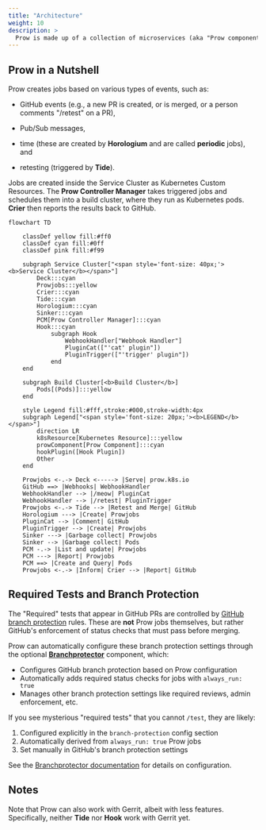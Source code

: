 ```yaml
---
title: "Architecture"
weight: 10
description: >
  Prow is made up of a collection of microservices (aka "Prow components") that work together in a **service cluster**, leveraging one or more **build clusters** to schedule Prow Jobs (or just "jobs").
---
```


## Prow in a Nutshell

Prow creates jobs based on various types of events, such as:

- GitHub events (e.g., a new PR is created, or is merged, or a person comments
"/retest" on a PR),

- Pub/Sub messages,

- time (these are created by **Horologium** and are called **periodic** jobs),
and

- retesting (triggered by **Tide**).

Jobs are created inside the Service Cluster as Kubernetes Custom Resources.  The
**Prow Controller Manager** takes triggered jobs and schedules them into a build
cluster, where they run as Kubernetes pods. **Crier** then reports the results
back to GitHub.

```mermaid
flowchart TD

    classDef yellow fill:#ff0
    classDef cyan fill:#0ff
    classDef pink fill:#f99

    subgraph Service Cluster["<span style='font-size: 40px;'><b>Service Cluster</b></span>"]
        Deck:::cyan
        Prowjobs:::yellow
        Crier:::cyan
        Tide:::cyan
        Horologium:::cyan
        Sinker:::cyan
        PCM[Prow Controller Manager]:::cyan
        Hook:::cyan
            subgraph Hook
                WebhookHandler["Webhook Handler"]
                PluginCat(["'cat' plugin"])
                PluginTrigger(["'trigger' plugin"])
            end
    end

    subgraph Build Cluster[<b>Build Cluster</b>]
        Pods[(Pods)]:::yellow
    end

    style Legend fill:#fff,stroke:#000,stroke-width:4px
    subgraph Legend["<span style='font-size: 20px;'><b>LEGEND</b></span>"]
        direction LR
        k8sResource[Kubernetes Resource]:::yellow
        prowComponent[Prow Component]:::cyan
        hookPlugin([Hook Plugin])
        Other
    end

    Prowjobs <-.-> Deck <-----> |Serve| prow.k8s.io
    GitHub ==> |Webhooks| WebhookHandler
    WebhookHandler --> |/meow| PluginCat
    WebhookHandler --> |/retest| PluginTrigger
    Prowjobs <-.-> Tide --> |Retest and Merge| GitHub
    Horologium ---> |Create| Prowjobs
    PluginCat --> |Comment| GitHub
    PluginTrigger --> |Create| Prowjobs
    Sinker ---> |Garbage collect| Prowjobs
    Sinker --> |Garbage collect| Pods
    PCM -.-> |List and update| Prowjobs
    PCM ---> |Report| Prowjobs
    PCM ==> |Create and Query| Pods
    Prowjobs <-.-> |Inform| Crier --> |Report| GitHub
```

## Required Tests and Branch Protection

The "Required" tests that appear in GitHub PRs are controlled by [GitHub branch protection](https://docs.github.com/en/repositories/configuring-branches-and-merges-in-your-repository/managing-protected-branches/about-protected-branches) rules. These are **not** Prow jobs themselves, but rather GitHub's enforcement of status checks that must pass before merging.

Prow can automatically configure these branch protection settings through the optional [**Branchprotector**](/docs/components/optional/branchprotector/) component, which:

* Configures GitHub branch protection based on Prow configuration
* Automatically adds required status checks for jobs with `always_run: true`
* Manages other branch protection settings like required reviews, admin enforcement, etc.

If you see mysterious "required tests" that you cannot `/test`, they are likely:
1. Configured explicitly in the `branch-protection` config section
2. Automatically derived from `always_run: true` Prow jobs
3. Set manually in GitHub's branch protection settings

See the [Branchprotector documentation](/docs/components/optional/branchprotector/) for details on configuration.

## Notes

Note that Prow can also work with Gerrit, albeit with less features.
Specifically, neither **Tide** nor **Hook** work with Gerrit yet.
